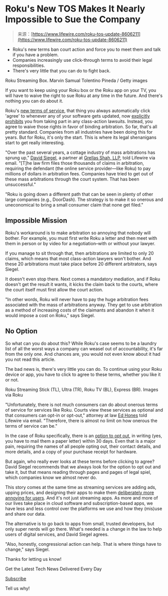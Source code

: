 <!--yml
category: 未分类
date: 2024-05-27 14:51:11
-->

# Roku's New TOS Makes It Nearly Impossible to Sue the Company

> 来源：[https://www.lifewire.com/roku-tos-update-8606211](https://www.lifewire.com/roku-tos-update-8606211)

*   Roku's new terms ban court action and force you to meet them and talk if you have a problem.
*   Companies increasingly use click-through terms to avoid their legal responsibilities.
*   There's very little that you can do to fight back.

Roku Streaming Box. Marvin Samual Tolentino Pineda / Getty images 

If you want to keep using your Roku box or the Roku app on your TV, you will have to waive the right to sue Roku at any time in the future. And there's nothing you can do about it.

Roku's [new terms of service](https://docs.roku.com/published/disputeresolution/en/ca), that thing you always automatically click 'agree' to whenever any of your software gets updated, now [explicitly prohibits](https://www.techradar.com/televisions/streaming-devices/your-roku-tv-and-streaming-stick-will-stop-working-unless-you-agree-to-controversial-new-terms) you from taking part in any class-action lawsuits. Instead, you agree to waive those rights in favor of binding arbitration. So far, that's all pretty standard. Companies from all industries have been doing this for years. But for Roku, it's only the start. This is where its legal shenanigans start to get really interesting.

"Over the past several years, a cottage industry of mass arbitrations has sprung up," [David Siegel](https://www.linkedin.com/in/david-siegel-a271265/), a partner at [Grellas Shah, LLP](https://grellas.com/), told Lifewire via email. "[T]he law firm files those thousands of claims in arbitration, requiring the defendant (the online service provider—like Roku) to pay millions of dollars in arbitration fees. Companies have tried to get out of these mass arbitrations through the court system. That has been unsuccessful."

"Roku is going down a different path that can be seen in plenty of other large companies (e.g., DoorDash). The strategy is to make it so onerous and uneconomical to bring a small consumer claim that none get filed."

## Impossible Mission

Roku's workaround is to make arbitration so annoying that nobody will bother. For example, you must first write Roku a letter and then meet with them in person or by video for a negotiation–with or without your lawyer.

If you manage to sit through that, then arbitrations are limited to only 20 claims, which means that most class-action lawyers won't bother. And these 20 arbitrations must take place before 20 different arbitrators, says Siegel.

It doesn't even stop there. Next comes a mandatory mediation, and if Roku doesn't get the result it wants, it kicks the claim back to the courts, where the court itself must first allow the court action.

"In other words, Roku will never have to pay the huge arbitration fees associated with the mass of arbitrations anyway. They get to use arbitration as a method of increasing costs of the claimants and abandon it when it would impose a cost on Roku," says Siegel.

## No Option

So what can you do about this? While Roku's case seems to be a laundry list of all the worst ways a company can weasel out of accountability, it's far from the only one. And chances are, you would not even know about it had you not read this article.

The bad news is, there's very little you can do. To continue using your Roku device or app, you have to click to agree to these terms, whether you like it or not.

Roku Streaming Stick (TL), Ultra (TR), Roku TV (BL), Express (BR). Images via Roku 

"Unfortunately, there is not much consumers can do about onerous terms of service for services like Roku. Courts view these services as optional and that consumers can opt-in or opt-out," attorney at law [Ed Hones](https://www.honeslaw.com/about/) told Lifewire via email. "Therefore, there is almost no limit on how onerous the terms of service can be."

In the case of Roku specifically, there is an [option to opt out](https://docs.roku.com/published/disputeresolution/en/ca), in writing (yes, you have to mail them a paper letter) within 30 days. Even that is a major pain, requiring the names of all people opting out, their contact details, and more details, and a copy of your purchase receipt for hardware.

But again, who really ever looks at these terms before clicking to agree? David Siegel recommends that we always look for the option to opt out and take it, but that means reading through pages and pages of legal spiel, which companies know we almost never do.

This story comes at the same time as streaming services are adding ads, upping prices, and designing their apps to make them [deliberately more annoying for users](https://www.lifewire.com/streaming-apps-love-to-work-against-you-5704928). And it's not just streaming apps. As more and more of our lives take place in cloud software and subscription-based apps, we have less and less control over the platforms we use and how they (mis)use and share our data.

The alternative is to go back to apps from small, trusted developers, but only super nerds will go there. What's needed is a change in the law to help users of digital services, and David Siegel agrees.

"Also, honestly, congressional action can help. That is where things have to change," says Siegel.

Thanks for letting us know!

Get the Latest Tech News Delivered Every Day

[Subscribe](#)

Tell us why!